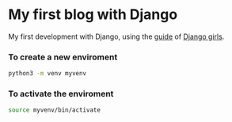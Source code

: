 # My first blog with Django
My first development with Django, using the [guide](https://tutorial.djangogirls.org/es/) of [Django girls](https://djangogirls.org/).

### To create a new enviroment

```bash
python3 -m venv myvenv
```

### To activate the enviroment

```bash
source myvenv/bin/activate
```
